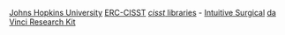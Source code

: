[Johns Hopkins University](http://www.jhu.edu) [ERC-CISST](http://www.cisst.org) [*cisst* libraries](http://github.com/jhu-cisst/cisst/wiki) - [Intuitive Surgical](http://www.intuitivesurgical.com/) [da Vinci Research Kit](http://research.intusurg.com/dvrk)
